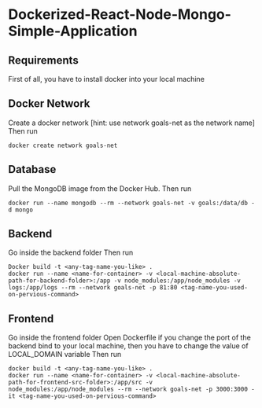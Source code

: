 # Dockerized-React-Node-Mongo-Simple-Application

## Requirements
First of all, you have to install docker into your local machine

## Docker Network
Create a docker network [hint: use network goals-net as the network name]
Then run
```
docker create network goals-net
```

## Database
Pull the MongoDB image from the Docker Hub.
Then run
```
docker run --name mongodb --rm --network goals-net -v goals:/data/db -d mongo
```

## Backend
Go inside the backend folder
Then run
```
Docker build -t <any-tag-name-you-like> .
docker run --name <name-for-container> -v <local-machine-absolute-path-for-backend-folder>:/app -v node_modules:/app/node_modules -v logs:/app/logs --rm --network goals-net -p 81:80 <tag-name-you-used-on-pervious-command>
```

## Frontend
Go inside the frontend folder
Open Dockerfile
if you change the port of the backend bind to your local machine, then you have to change the value of LOCAL_DOMAIN variable
Then run
```
docker build -t <any-tag-name-you-like> .
docker run --name <name-for-container> -v <local-machine-absolute-path-for-frontend-src-folder>:/app/src -v node_modules:/app/node_modules --rm --network goals-net -p 3000:3000 -it <tag-name-you-used-on-pervious-command>
```
